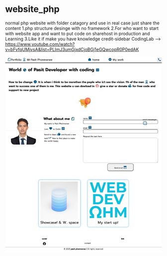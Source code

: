 # website_php
normal php website with folder catagory and use in real case just share the content
1.php structure desinge with no framework
2.For who want to start with website app and want to put code on sharehost in production and Learning
3.Like it if make you have knowledge
credit-sidebar CodingLab -->
 https://www.youtube.com/watch?v=bFvfqUMjvsA&list=PLImJ3umGjxdCjoBGj1eGQwcopR0P0edAK
 
 ![imgage_alt](https://github.com/WDO-pasit/PHP-Email-Structure/blob/78c0f32cefbefb57f76027eba422040cb2e380e9/pasit_landing%20resume.jpeg)
